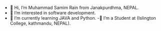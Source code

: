 - 👋 Hi, I’m Muhammad Samim Rain from Janakpurdhma, NEPAL.
- 👀 I’m interested in software development.
- 🌱 I’m currently learning JAVA and Python.
-🔭 I’m a Student at (Islington College, kathmandu, NEPAL).
<!---
rainsamim07/rainsamim07 is a ✨ special ✨ repository because its `README.md` (this file) appears on your GitHub profile.
You can click the Preview link to take a look at your changes.
--->
